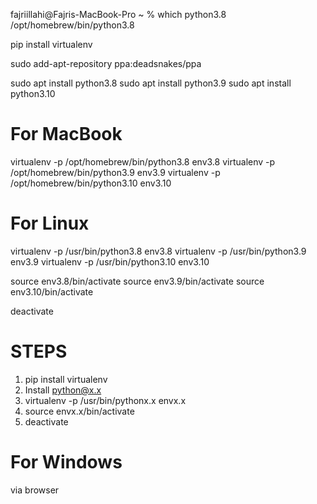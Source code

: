 fajriillahi@Fajris-MacBook-Pro ~ % which python3.8
/opt/homebrew/bin/python3.8

pip install virtualenv

sudo add-apt-repository ppa:deadsnakes/ppa
 
sudo apt install python3.8
sudo apt install python3.9
sudo apt install python3.10
# For MacBook
virtualenv -p /opt/homebrew/bin/python3.8 env3.8
virtualenv -p /opt/homebrew/bin/python3.9 env3.9
virtualenv -p /opt/homebrew/bin/python3.10 env3.10

# For Linux
virtualenv -p /usr/bin/python3.8 env3.8
virtualenv -p /usr/bin/python3.9 env3.9
virtualenv -p /usr/bin/python3.10 env3.10

source env3.8/bin/activate
source env3.9/bin/activate
source env3.10/bin/activate

deactivate

# STEPS
1. pip install virtualenv
2. Install python@x.x
3. virtualenv -p /usr/bin/pythonx.x envx.x
4. source envx.x/bin/activate
5. deactivate

# For Windows
via browser
